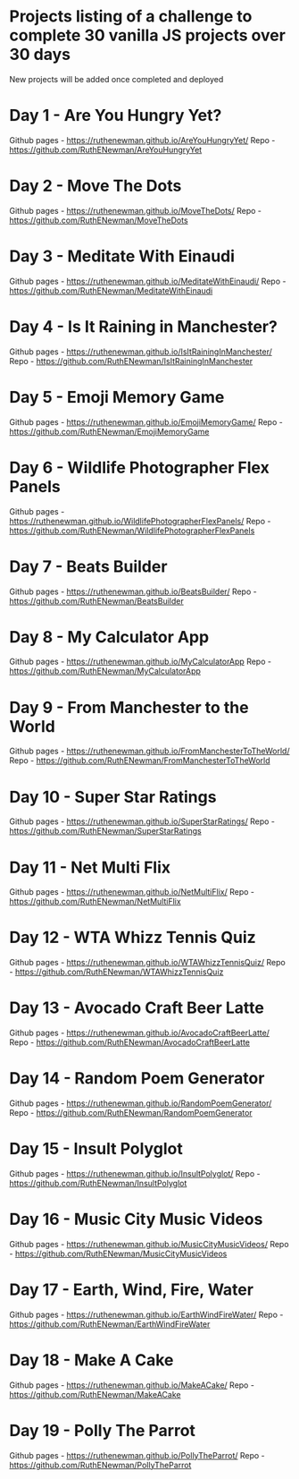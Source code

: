# Projects listing of a challenge to complete 30 vanilla JS projects over 30 days 
New projects will be added once completed and deployed

# Day 1 - Are You Hungry Yet?
Github pages - https://ruthenewman.github.io/AreYouHungryYet/
Repo - https://github.com/RuthENewman/AreYouHungryYet

# Day 2 - Move The Dots
Github pages - https://ruthenewman.github.io/MoveTheDots/ 
Repo - https://github.com/RuthENewman/MoveTheDots

# Day 3 - Meditate With Einaudi
Github pages - https://ruthenewman.github.io/MeditateWithEinaudi/
Repo - https://github.com/RuthENewman/MeditateWithEinaudi

# Day 4 - Is It Raining in Manchester?
Github pages - https://ruthenewman.github.io/IsItRainingInManchester/
Repo - https://github.com/RuthENewman/IsItRainingInManchester

# Day 5 - Emoji Memory Game
Github pages - https://ruthenewman.github.io/EmojiMemoryGame/
Repo - https://github.com/RuthENewman/EmojiMemoryGame

# Day 6 - Wildlife Photographer Flex Panels
Github pages - https://ruthenewman.github.io/WildlifePhotographerFlexPanels/
Repo - https://github.com/RuthENewman/WildlifePhotographerFlexPanels

# Day 7 - Beats Builder 
Github pages - https://ruthenewman.github.io/BeatsBuilder/
Repo - https://github.com/RuthENewman/BeatsBuilder

# Day 8 - My Calculator App
Github pages - https://ruthenewman.github.io/MyCalculatorApp
Repo - https://github.com/RuthENewman/MyCalculatorApp

# Day 9 - From Manchester to the World
Github pages - https://ruthenewman.github.io/FromManchesterToTheWorld/
Repo - https://github.com/RuthENewman/FromManchesterToTheWorld

# Day 10 - Super Star Ratings
Github pages - https://ruthenewman.github.io/SuperStarRatings/
Repo - https://github.com/RuthENewman/SuperStarRatings

# Day 11 - Net Multi Flix
Github pages - https://ruthenewman.github.io/NetMultiFlix/
Repo - https://github.com/RuthENewman/NetMultiFlix

# Day 12 - WTA Whizz Tennis Quiz 
Github pages - https://ruthenewman.github.io/WTAWhizzTennisQuiz/
Repo - https://github.com/RuthENewman/WTAWhizzTennisQuiz

# Day 13 - Avocado Craft Beer Latte
Github pages - https://ruthenewman.github.io/AvocadoCraftBeerLatte/
Repo - https://github.com/RuthENewman/AvocadoCraftBeerLatte

# Day 14 - Random Poem Generator
Github pages - https://ruthenewman.github.io/RandomPoemGenerator/
Repo - https://github.com/RuthENewman/RandomPoemGenerator

# Day 15 - Insult Polyglot
Github pages - https://ruthenewman.github.io/InsultPolyglot/
Repo - https://github.com/RuthENewman/InsultPolyglot

# Day 16 - Music City Music Videos
Github pages - https://ruthenewman.github.io/MusicCityMusicVideos/
Repo - https://github.com/RuthENewman/MusicCityMusicVideos

# Day 17 - Earth, Wind, Fire, Water
Github pages - https://ruthenewman.github.io/EarthWindFireWater/
Repo - https://github.com/RuthENewman/EarthWindFireWater

# Day 18 - Make A Cake 
Github pages - https://ruthenewman.github.io/MakeACake/
Repo - https://github.com/RuthENewman/MakeACake

# Day 19 - Polly The Parrot
Github pages - https://ruthenewman.github.io/PollyTheParrot/
Repo - https://github.com/RuthENewman/PollyTheParrot


